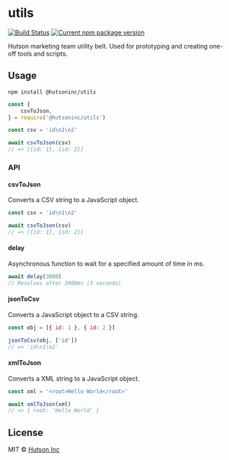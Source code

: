 # utils

[![Build Status](https://travis-ci.com/hutsoninc/utils.svg?branch=master)](https://travis-ci.com/hutsoninc/utils) [![Current npm package version](https://img.shields.io/npm/v/@hutsoninc/utils.svg)](https://www.npmjs.com/package/@hutsoninc/utils) 

Hutson marketing team utility belt. Used for prototyping and creating one-off tools and scripts.

## Usage

`npm install @hutsoninc/utils`

```js
const {
    csvToJson,
} = require('@hutsoninc/utils')

const csv = 'id\n1\n2'

await csvToJson(csv)
// => [{id: 1}, {id: 2}]
```

### API

#### csvToJson

Converts a CSV string to a JavaScript object.

```js
const csv = 'id\n1\n2'

await csvToJson(csv)
// => [{id: 1}, {id: 2}]
```

#### delay

Asynchronous function to wait for a specified amount of time in ms.

```js
await delay(3000)
// Resolves after 3000ms (3 seconds)
```

#### jsonToCsv

Converts a JavaScript object to a CSV string.

```js
const obj = [{ id: 1 }, { id: 2 }]

jsonToCsv(obj, ['id'])
// => 'id\n1\n2'
```

#### xmlToJson

Converts a XML string to a JavaScript object.

```js
const xml = '<root>Hello World</root>'

await xmlToJson(xml)
// => { root: 'Hello World' }
```

## License

MIT © [Hutson Inc](https://www.hutsoninc.com)
